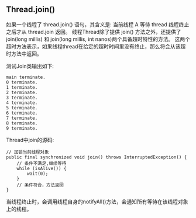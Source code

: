 ## Thread.join()

如果一个线程了 thread.join() 语句，其含义是: 当前线程 A 等待 thread 线程终止之后才从 thread.join 返回。
线程Thread除了提供 join() 方法之外，还提供了 join(long millis) 和 join(long millis, int nanos)两个具备超时特性的方法。
这两个超时方法表示，如果线程thread在给定的超时时间里没有终止，那么将会从该超时方法中返回。

测试Join类输出如下:
```
main terminate.
0 terminate. 
1 terminate. 
2 terminate. 
3 terminate. 
4 terminate. 
5 terminate. 
6 terminate. 
7 terminate. 
8 terminate. 
9 terminate. 
```

Thread中join的源码:
```
// 加锁当前线程对象
public final synchronized void join() throws InterruptedException() {
    // 条件不满足,继续等待
    while (isAlive()) {
        wait(0);
    }
    // 条件符合，方法返回
}
```

当线程终止时，会调用线程自身的notifyAll()方法，会通知所有等待在该线程对象上的线程。